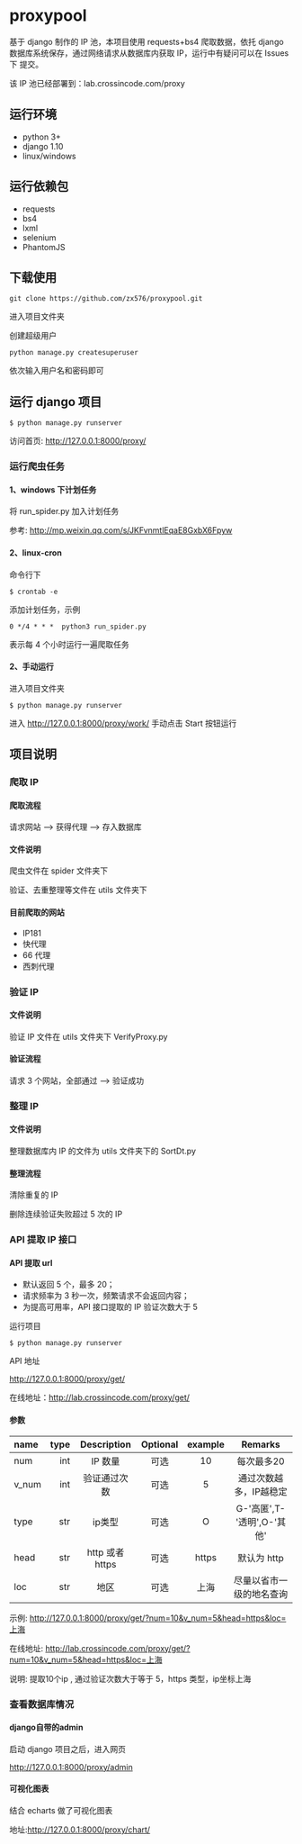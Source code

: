# proxypool

基于 django 制作的 IP 池，本项目使用 requests+bs4 爬取数据，依托 django 数据库系统保存，通过网络请求从数据库内获取 IP，运行中有疑问可以在 Issues 下
提交。

该 IP 池已经部署到：lab.crossincode.com/proxy

## 运行环境

- python 3+
- django 1.10
- linux/windows

## 运行依赖包

- requests
- bs4
- lxml
- selenium
- PhantomJS

## 下载使用

`git clone https://github.com/zx576/proxypool.git`

进入项目文件夹

创建超级用户

`python manage.py createsuperuser`

依次输入用户名和密码即可

## 运行 django 项目

`$ python manage.py runserver`

访问首页: http://127.0.0.1:8000/proxy/

### 运行爬虫任务
#### 1、windows 下计划任务

将 run_spider.py 加入计划任务

参考: http://mp.weixin.qq.com/s/JKFvnmtlEqaE8GxbX6Fpyw

#### 2、linux-cron

命令行下

`$ crontab -e `

添加计划任务，示例

`0 */4 * * *  python3 run_spider.py`

表示每 4 个小时运行一遍爬取任务

#### 2、手动运行

进入项目文件夹

`$ python manage.py runserver`

进入 http://127.0.0.1:8000/proxy/work/
手动点击 Start 按钮运行


## 项目说明

### 爬取 IP

#### 爬取流程

请求网站 --> 获得代理 --> 存入数据库

#### 文件说明

爬虫文件在 spider 文件夹下

验证、去重整理等文件在 utils 文件夹下

#### 目前爬取的网站

- IP181
- 快代理
- 66 代理
- 西刺代理

### 验证 IP

#### 文件说明

验证 IP 文件在 utils 文件夹下 VerifyProxy.py

#### 验证流程

请求 3 个网站，全部通过 --> 验证成功

### 整理 IP

#### 文件说明

整理数据库内 IP 的文件为 utils 文件夹下的 SortDt.py

#### 整理流程

清除重复的 IP

删除连续验证失败超过 5 次的 IP

### API 提取 IP 接口

#### API 提取 url

- 默认返回 5 个，最多 20；
- 请求频率为 3 秒一次，频繁请求不会返回内容；
- 为提高可用率，API 接口提取的 IP 验证次数大于 5

运行项目

`$ python manage.py runserver`

API 地址

http://127.0.0.1:8000/proxy/get/

在线地址：http://lab.crossincode.com/proxy/get/

#### 参数

| name      | type | Description | Optional | example | Remarks |
| :-------- | --------:| :------: | :------: | :------: | :------: |
| num    |   int |  IP 数量  |   可选 |  10  |每次最多20  | 默认 5 个 |
| v_num    |   int |  验证通过次数  |   可选 |  5  |通过次数越多，IP越稳定|
| type    |   str |  ip类型  |   可选 |  O  |  G-'高匿',T-'透明',O-'其他'|
| head    |   str |  http 或者 https  |   可选 |  https  |  默认为 http|
| loc    |   str |  地区  |   可选 |  上海  |尽量以省市一级的地名查询  |

示例: http://127.0.0.1:8000/proxy/get/?num=10&v_num=5&head=https&loc=上海

在线地址: http://lab.crossincode.com/proxy/get/?num=10&v_num=5&head=https&loc=上海

说明: 提取10个ip , 通过验证次数大于等于 5，https 类型，ip坐标上海

### 查看数据库情况

#### django自带的admin

启动 django 项目之后，进入网页

http://127.0.0.1:8000/proxy/admin

#### 可视化图表

结合 echarts 做了可视化图表

地址:http://127.0.0.1:8000/proxy/chart/
